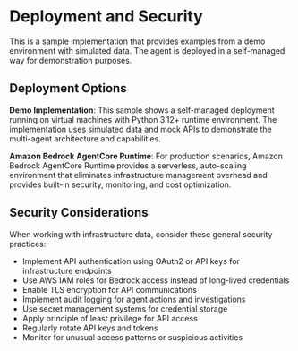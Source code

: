 # Deployment and Security

This is a sample implementation that provides examples from a demo environment with simulated data. The agent is deployed in a self-managed way for demonstration purposes.

## Deployment Options

**Demo Implementation**: This sample shows a self-managed deployment running on virtual machines with Python 3.12+ runtime environment. The implementation uses simulated data and mock APIs to demonstrate the multi-agent architecture and capabilities.

**Amazon Bedrock AgentCore Runtime**: For production scenarios, Amazon Bedrock AgentCore Runtime provides a serverless, auto-scaling environment that eliminates infrastructure management overhead and provides built-in security, monitoring, and cost optimization.

## Security Considerations

When working with infrastructure data, consider these general security practices:

- Implement API authentication using OAuth2 or API keys for infrastructure endpoints
- Use AWS IAM roles for Bedrock access instead of long-lived credentials
- Enable TLS encryption for API communications
- Implement audit logging for agent actions and investigations
- Use secret management systems for credential storage
- Apply principle of least privilege for API access
- Regularly rotate API keys and tokens
- Monitor for unusual access patterns or suspicious activities